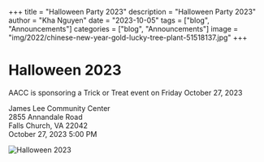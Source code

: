 +++
title = "Halloween Party 2023"
description = "Halloween Party 2023"
author = "Kha Nguyen"
date = "2023-10-05"
tags = ["blog", "Announcements"]
categories = ["blog", "Announcements"]
image =  "img/2022/chinese-new-year-gold-lucky-tree-plant-51518137.jpg"
+++


# Halloween 2023

AACC is sponsoring a Trick or Treat event on Friday October 27, 2023

James Lee Community Center  
2855 Annandale Road  
Falls Church, VA 22042  
October 27, 2023 5:00 PM

![Halloween 2023](/img/4b45e20707755d2d754e9d8c64a46fee.jpg)

